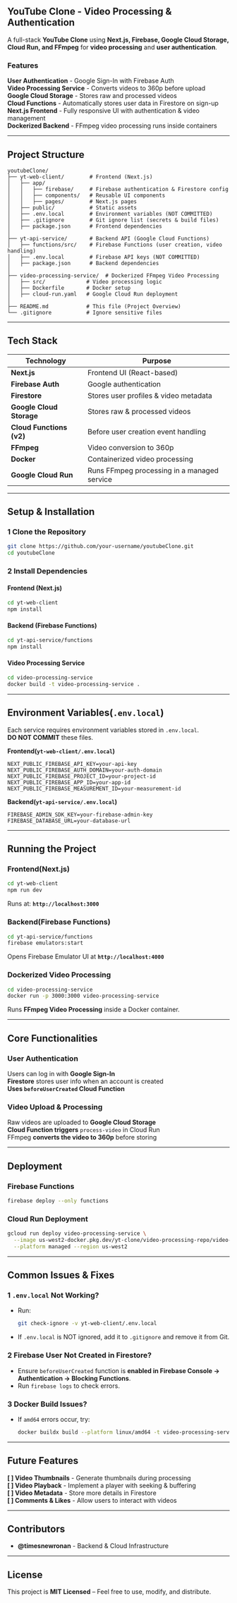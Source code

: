 ## **YouTube Clone** - Video Processing & Authentication

A full-stack **YouTube Clone** using **Next.js, Firebase, Google Cloud Storage, Cloud Run, and FFmpeg** for **video processing** and **user authentication**.

### **Features**

 **User Authentication** - Google Sign-In with Firebase Auth  
 **Video Processing Service** - Converts videos to 360p before upload  
 **Google Cloud Storage** - Stores raw and processed videos  
 **Cloud Functions** - Automatically stores user data in Firestore on sign-up  
 **Next.js Frontend** - Fully responsive UI with authentication & video management  
 **Dockerized Backend** - FFmpeg video processing runs inside containers

---

## **Project Structure**

```
youtubeClone/
├── yt-web-client/        # Frontend (Next.js)
│   ├── app/
│   │   ├── firebase/     # Firebase authentication & Firestore config
│   │   ├── components/   # Reusable UI components
│   │   ├── pages/        # Next.js pages
│   ├── public/           # Static assets
│   ├── .env.local        # Environment variables (NOT COMMITTED)
│   ├── .gitignore        # Git ignore list (secrets & build files)
│   ├── package.json      # Frontend dependencies
│
├── yt-api-service/       # Backend API (Google Cloud Functions)
│   ├── functions/src/    # Firebase Functions (user creation, video handling)
│   ├── .env.local        # Firebase API keys (NOT COMMITTED)
│   ├── package.json      # Backend dependencies
│
├── video-processing-service/  # Dockerized FFmpeg Video Processing
│   ├── src/             # Video processing logic
│   ├── Dockerfile       # Docker setup
│   ├── cloud-run.yaml   # Google Cloud Run deployment
│
├── README.md            # This file (Project Overview)
└── .gitignore           # Ignore sensitive files
```

---

## **Tech Stack**

| **Technology**           | **Purpose**                                 |
| ------------------------ | ------------------------------------------- |
| **Next.js**              | Frontend UI (React-based)                   |
| **Firebase Auth**        | Google authentication                       |
| **Firestore**            | Stores user profiles & video metadata       |
| **Google Cloud Storage** | Stores raw & processed videos               |
| **Cloud Functions (v2)** | Before user creation event handling         |
| **FFmpeg**               | Video conversion to 360p                    |
| **Docker**               | Containerized video processing              |
| **Google Cloud Run**     | Runs FFmpeg processing in a managed service |

---

## **Setup & Installation**

### **1️ Clone the Repository**

```bash
git clone https://github.com/your-username/youtubeClone.git
cd youtubeClone
```

### **2️ Install Dependencies**

####  **Frontend (Next.js)**

```bash
cd yt-web-client
npm install
```

####  **Backend (Firebase Functions)**

```bash
cd yt-api-service/functions
npm install
```

####  **Video Processing Service**

```bash
cd video-processing-service
docker build -t video-processing-service .
```

---

## **Environment Variables(`.env.local`)**

Each service requires environment variables stored in `.env.local`.  
**DO NOT COMMIT** these files.

 **Frontend(`yt-web-client/.env.local`)**

```env
NEXT_PUBLIC_FIREBASE_API_KEY=your-api-key
NEXT_PUBLIC_FIREBASE_AUTH_DOMAIN=your-auth-domain
NEXT_PUBLIC_FIREBASE_PROJECT_ID=your-project-id
NEXT_PUBLIC_FIREBASE_APP_ID=your-app-id
NEXT_PUBLIC_FIREBASE_MEASUREMENT_ID=your-measurement-id
```

 **Backend(`yt-api-service/.env.local`)**

```env
FIREBASE_ADMIN_SDK_KEY=your-firebase-admin-key
FIREBASE_DATABASE_URL=your-database-url
```

---

## **Running the Project**

### **Frontend(Next.js)**

```bash
cd yt-web-client
npm run dev
```

 Runs at: **`http://localhost:3000`**

### **Backend(Firebase Functions)**

```bash
cd yt-api-service/functions
firebase emulators:start
```

 Opens Firebase Emulator UI at **`http://localhost:4000`**

### **Dockerized Video Processing**

```bash
cd video-processing-service
docker run -p 3000:3000 video-processing-service
```

 Runs **FFmpeg Video Processing** inside a Docker container.

---

## **Core Functionalities**

### **User Authentication**

 Users can log in with **Google Sign-In**  
 **Firestore** stores user info when an account is created  
 **Uses `beforeUserCreated` Cloud Function**

### **Video Upload & Processing**

 Raw videos are uploaded to **Google Cloud Storage**  
 **Cloud Function triggers** `process-video` in Cloud Run  
 FFmpeg **converts the video to 360p** before storing

---

## **Deployment**

### **Firebase Functions**

```bash
firebase deploy --only functions
```

### **Cloud Run Deployment**

```bash
gcloud run deploy video-processing-service \
  --image us-west2-docker.pkg.dev/yt-clone/video-processing-repo/video-processing-service:latest \
  --platform managed --region us-west2
```

---

## **Common Issues & Fixes**

### **1️ `.env.local` Not Working?**

- Run:
  ```bash
  git check-ignore -v yt-web-client/.env.local
  ```
- If `.env.local` is NOT ignored, add it to `.gitignore` and remove it from Git.

### **2️ Firebase User Not Created in Firestore?**

- Ensure `beforeUserCreated` function is **enabled in Firebase Console → Authentication → Blocking Functions**.
- Run `firebase logs` to check errors.

### **3️ Docker Build Issues?**

- If `amd64` errors occur, try:
  ```bash
  docker buildx build --platform linux/amd64 -t video-processing-service .
  ```

---

## **Future Features**

 **[ ] Video Thumbnails** - Generate thumbnails during processing  
 **[ ] Video Playback** - Implement a player with seeking & buffering  
 **[ ] Video Metadata** - Store more details in Firestore  
 **[ ] Comments & Likes** - Allow users to interact with videos

---

## **Contributors**

- **@timesnewronan** - Backend & Cloud Infrastructure

---

## **License**

 This project is **MIT Licensed** – Feel free to use, modify, and distribute.
